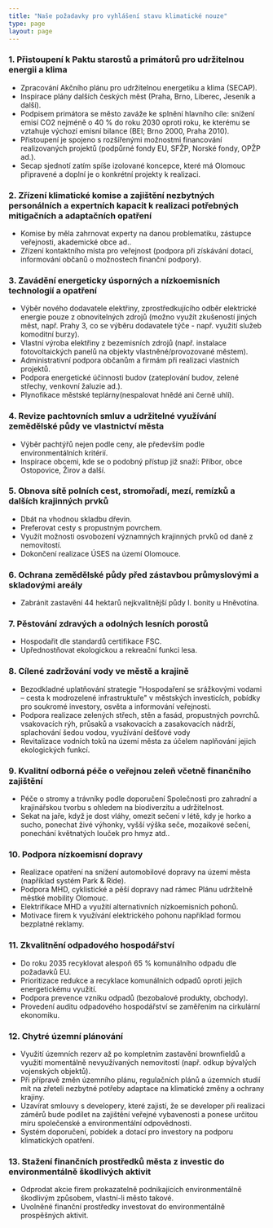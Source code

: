 ```yaml
---
title: "Naše požadavky pro vyhlášení stavu klimatické nouze"
type: page
layout: page
---
```


### 1. Přistoupení k Paktu starostů a primátorů pro udržitelnou energii a klima

   - Zpracování Akčního plánu pro udržitelnou energetiku a klima (SECAP).
   - Inspirace plány dalších českých měst (Praha, Brno, Liberec, Jeseník a další).
   - Podpisem primátora se město zaváže ke splnění hlavního cíle: snížení emisí CO2 nejméně o 40 % do roku 2030 oproti roku, ke kterému se vztahuje výchozí emisní bilance (BEI; Brno 2000, Praha 2010).
   - Přistoupení je spojeno s rozšířenými možnostmi financování realizovaných projektů (podpůrné fondy EU, SFŽP, Norské fondy, OPŽP ad.).
   - Secap sjednotí zatím spíše izolované koncepce, které má Olomouc připravené a doplní je o konkrétní projekty k realizaci.

### 2. Zřízení klimatické komise a zajištění nezbytných personálních a expertních kapacit k realizaci potřebných mitigačních a adaptačních opatření

   - Komise by měla zahrnovat experty na danou problematiku, zástupce veřejnosti, akademické obce ad..
   - Zřízení kontaktního místa pro veřejnost (podpora při získávání dotací, informování občanů o možnostech finanční podpory).

### 3. Zavádění energeticky úsporných a nízkoemisních technologií a opatření

   - Výběr nového dodavatele elektřiny, zprostředkujícího odběr elektrické energie pouze z obnovitelných zdrojů (možno využít zkušeností jiných měst, např. Prahy 3, co se výběru dodavatele týče - např. využití služeb komoditní burzy).
   - Vlastní výroba elektřiny z bezemisních zdrojů (např. instalace fotovoltaických panelů na objekty vlastněné/provozované městem).
   - Administrativní podpora občanům a firmám při realizaci vlastních projektů.
   - Podpora energetické účinnosti budov (zateplování budov, zelené střechy, venkovní žaluzie ad.).
   - Plynofikace městské teplárny(nespalovat hnědé ani černě uhlí).

### 4. Revize pachtovních smluv a udržitelné využívání zemědělské půdy ve vlastnictví města

   - Výběr pachtýřů nejen podle ceny, ale především podle environmentálních kritérií.
   - Inspirace obcemi, kde se o podobný přístup již snaží: Příbor, obce Ostopovice, Žirov a další.

### 5. Obnova sítě polních cest, stromořadí, mezí, remízků a dalších krajinných prvků

   - Dbát na vhodnou skladbu dřevin.
   - Preferovat cesty s propustným povrchem.
   - Využít možnosti osvobození významných krajinných prvků od daně z nemovitostí.
   - Dokončení realizace ÚSES na území Olomouce.

### 6. Ochrana zemědělské půdy před zástavbou průmyslovými a skladovými areály

   - Zabránit zastavění 44 hektarů nejkvalitnější půdy I. bonity u Hněvotína.

### 7. Pěstování zdravých a odolných lesních porostů

   - Hospodařit dle standardů certifikace FSC.
   - Upřednostňovat ekologickou a rekreační funkci lesa.

### 8. Cílené zadržování vody ve městě a krajině

   - Bezodkladné uplatňování strategie "Hospodaření se srážkovými vodami – cesta k modrozelené infrastruktuře" v městských investicích, pobídky pro soukromé investory, osvěta a informování veřejnosti.
   - Podpora realizace zelených střech, stěn a fasád, propustných povrchů. vsakovacích rýh, průsaků a vsakovacích a zasakovacích nádrží, splachování šedou vodou, využívání dešťové vody
   - Revitalizace vodních toků na území města za účelem naplňování jejich ekologických funkcí.

### 9. Kvalitní odborná péče o veřejnou zeleň včetně finančního zajištění

   - Péče o stromy a trávníky podle doporučení Společnosti pro zahradní a krajinářskou tvorbu s ohledem na biodiverzitu a udržitelnost.
   - Sekat na jaře, když je dost vláhy, omezit sečení v létě, kdy je horko a sucho, ponechat živé výhonky, vyšší výška seče, mozaikové sečení, ponechání květnatých louček pro hmyz atd..

### 10. Podpora nízkoemisní dopravy

   - Realizace opatření na snížení automobilové dopravy na území města (například systém Park & Ride).
   - Podpora MHD, cyklistické a pěší dopravy nad rámec Plánu udržitelně městké mobility Olomouc.
   - Elektrifikace MHD a využití alternativních nízkoemisních pohonů.
   - Motivace firem k využívání elektrického pohonu například formou bezplatné reklamy.

### 11. Zkvalitnění odpadového hospodářství

   - Do roku 2035 recyklovat alespoň 65 % komunálního odpadu dle požadavků EU.
   - Prioritizace redukce a recyklace komunálních odpadů oproti jejich energetickému využití.
   - Podpora prevence vzniku odpadů (bezobalové produkty, obchody).
   - Provedení auditu odpadového hospodářství se zaměřením na cirkulární ekonomiku.

### 12. Chytré územní plánování

   - Využití územních rezerv až po kompletním zastavění brownfieldů a využití momentálně nevyužívaných nemovitostí (např. odkup bývalých vojenských objektů).
   - Při přípravě změn územního plánu, regulačních plánů a územních studií mít na zřeteli nezbytné potřeby adaptace na klimatické změny a ochrany krajiny.
   - Uzavírat smlouvy s developery, které zajistí, že se developer při realizaci záměrů bude podílet na zajištění veřejné vybavenosti a ponese určitou míru společenské a environmentální odpovědnosti.
   - Systém doporučení, pobídek a dotací pro investory na podporu klimatických opatření.

### 13. Stažení finančních prostředků města z investic do environmentálně škodlivých aktivit

   - Odprodat akcie firem prokazatelně podnikajících environmentálně škodlivým způsobem, vlastní-li město takové.
   - Uvolněné finanční prostředky investovat do environmentálně prospěšných aktivit.
